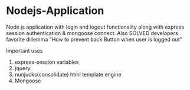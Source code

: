 # Nodejs-Application
Node js application with login and logout functionality along with express session authentication &amp; mongoose connect.  Also SOLVED developers favorite dillemma "How to prevent back Button when user is logged out"

Important uses
1. express-session variables
2. jquery
3. nunjucks(consolidate) html template engine
4. Mongoose
